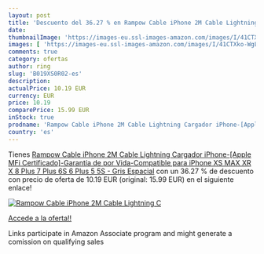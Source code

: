 ```yaml
---
layout: post
title: 'Descuento del 36.27 % en Rampow Cable iPhone 2M Cable Lightning C'
date: 
thumbnailImage: 'https://images-eu.ssl-images-amazon.com/images/I/41CTXko-WgL._SL200_.jpg'
images: [ 'https://images-eu.ssl-images-amazon.com/images/I/41CTXko-WgL._SL200_.jpg' ]
comments: true
category: ofertas
author: ring
slug: 'B019XS0R02-es'
description:
actualPrice: 10.19 EUR
currency: EUR
price: 10.19
comparePrice: 15.99 EUR
inStock: true
prodname: 'Rampow Cable iPhone 2M Cable Lightning Cargador iPhone-[Apple MFi Certificado]-Garantía de por Vida-Compatible para iPhone XS MAX XR X 8 Plus 7 Plus 6S 6 Plus 5 5S - Gris Espacial'
country: 'es'
---
```


Tienes [Rampow Cable iPhone 2M Cable Lightning Cargador iPhone-[Apple MFi Certificado]-Garantía de por Vida-Compatible para iPhone XS MAX XR X 8 Plus 7 Plus 6S 6 Plus 5 5S - Gris Espacial](https://www.amazon.es/dp/B019XS0R02/?tag=tolees-21) con un 36.27 % de descuento con precio de oferta de 10.19 EUR (original: 15.99 EUR) en el siguiente enlace!

[![Rampow Cable iPhone 2M Cable Lightning C](https://images-eu.ssl-images-amazon.com/images/I/41CTXko-WgL._SL200_.jpg)](https://www.amazon.es/dp/B019XS0R02/?tag=tolees-21)

[Accede a la oferta!!](https://www.amazon.es/dp/B019XS0R02/?tag=tolees-21)

Links participate in Amazon Associate program and might generate a comission on qualifying sales


